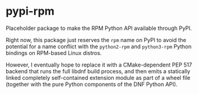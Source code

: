 # pypi-rpm

Placeholder package to make the RPM Python API available through PyPI.

Right now, this package just reserves the `rpm` name on PyPI to avoid the
potential for a name conflict with the `python2-rpm` and `python3-rpm`
Python bindings on RPM-based Linux distros.

However, I eventually hope to replace it with a CMake-dependent PEP 517 backend
that runs the full libdnf build process, and then emits a statically linked
completely self-contained extension module as part of a wheel file (together
with the pure Python components of the DNF Python API).
